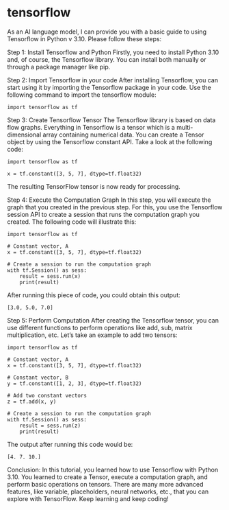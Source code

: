 
tensorflow
==========
As an AI language model, I can provide you with a basic guide to using Tensorflow in Python v 3.10. Please follow these steps:

Step 1: Install Tensorflow and Python
Firstly, you need to install Python 3.10 and, of course, the Tensorflow library. You can install both manually or through a package manager like pip.

Step 2: Import Tensorflow in your code
After installing Tensorflow, you can start using it by importing the Tensorflow package in your code. Use the following command to import the tensorflow module:

```
import tensorflow as tf
```
Step 3: Create Tensorflow Tensor
The Tensorflow library is based on data flow graphs. Everything in Tensorflow is a tensor which is a multi-dimensional array containing numerical data. You can create a Tensor object by using the Tensorflow constant API. Take a look at the following code:

```
import tensorflow as tf

x = tf.constant([3, 5, 7], dtype=tf.float32)
```
The resulting TensorFlow tensor is now ready for processing.

Step 4: Execute the Computation Graph
In this step, you will execute the graph that you created in the previous step. For this, you use the Tensorflow session API to create a session that runs the computation graph you created. The following code will illustrate this:

```
import tensorflow as tf

# Constant vector, A
x = tf.constant([3, 5, 7], dtype=tf.float32)

# Create a session to run the computation graph
with tf.Session() as sess:
    result = sess.run(x)
    print(result)
```

After running this piece of code, you could obtain this output:

```
[3.0, 5.0, 7.0]
```

Step 5: Perform Computation
After creating the Tensorflow tensor, you can use different functions to perform operations like add, sub, matrix multiplication, etc. Let’s take an example to add two tensors:

```
import tensorflow as tf

# Constant vector, A
x = tf.constant([3, 5, 7], dtype=tf.float32)

# Constant vector, B
y = tf.constant([1, 2, 3], dtype=tf.float32)

# Add two constant vectors
z = tf.add(x, y)

# Create a session to run the computation graph
with tf.Session() as sess:
    result = sess.run(z)
    print(result)
```

The output after running this code would be:

```
[4. 7. 10.]
```

Conclusion:
In this tutorial, you learned how to use Tensorflow with Python 3.10. You learned to create a Tensor, execute a computation graph, and perform basic operations on tensors. There are many more advanced features, like variable, placeholders, neural networks, etc., that you can explore with TensorFlow. Keep learning and keep coding!